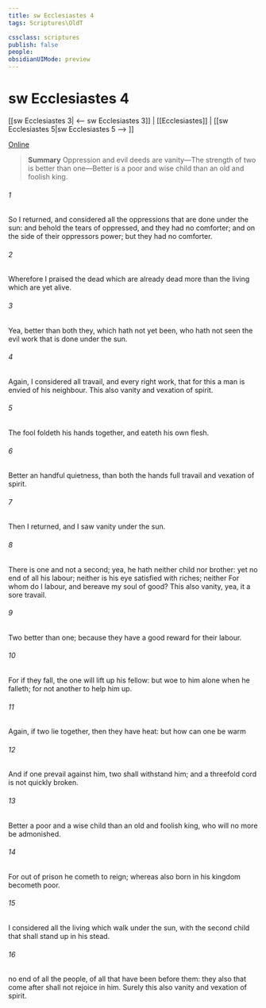 ```yaml
---
title: sw Ecclesiastes 4
tags: Scriptures\OldT

cssclass: scriptures
publish: false
people:
obsidianUIMode: preview
---
```


# sw Ecclesiastes 4
[[sw Ecclesiastes 3| <-- sw Ecclesiastes 3]] | [[Ecclesiastes]] | [[sw Ecclesiastes 5|sw Ecclesiastes 5 --> ]]

[Online](https://churchofjesuschrist.org/study/scriptures/ot/eccl/4?lang=eng)

> __Summary__
Oppression and evil deeds are vanity—The strength of two is better than one—Better is a poor and wise child than an old and foolish king.

###### 1 
So I returned, and considered all the oppressions that are done under the sun: and behold the tears of  oppressed, and they had no comforter; and on the side of their oppressors  power; but they had no comforter.

###### 2 
Wherefore I praised the dead which are already dead more than the living which are yet alive.

###### 3 
Yea, better  than both they, which hath not yet been, who hath not seen the evil work that is done under the sun.

###### 4 
Again, I considered all travail, and every right work, that for this a man is envied of his neighbour. This  also vanity and vexation of spirit.

###### 5 
The fool foldeth his hands together, and eateth his own flesh.

###### 6 
Better  an handful  quietness, than both the hands full  travail and vexation of spirit.

###### 7 
Then I returned, and I saw vanity under the sun.

###### 8 
There is one  and  not a second; yea, he hath neither child nor brother: yet  no end of all his labour; neither is his eye satisfied with riches; neither  For whom do I labour, and bereave my soul of good? This  also vanity, yea, it  a sore travail.

###### 9 
Two  better than one; because they have a good reward for their labour.

###### 10 
For if they fall, the one will lift up his fellow: but woe to him  alone when he falleth; for  not another to help him up.

###### 11 
Again, if two lie together, then they have heat: but how can one be warm 

###### 12 
And if one prevail against him, two shall withstand him; and a threefold cord is not quickly broken.

###### 13 
Better  a poor and a wise child than an old and foolish king, who will no more be admonished.

###### 14 
For out of prison he cometh to reign; whereas also  born in his kingdom becometh poor.

###### 15 
I considered all the living which walk under the sun, with the second child that shall stand up in his stead.

###### 16 
 no end of all the people,  of all that have been before them: they also that come after shall not rejoice in him. Surely this also  vanity and vexation of spirit.

